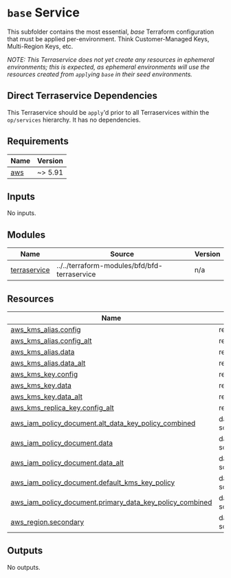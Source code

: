 # `base` Service

This subfolder contains the most essential, _base_ Terraform configuration that must be applied per-environment. Think Customer-Managed Keys, Multi-Region Keys, etc.

_NOTE: This Terraservice does not yet create any resources in ephemeral environments; this is expected, as ephemeral environments will use the resources created from `apply`ing `base` in their seed environments._

## Direct Terraservice Dependencies

This Terraservice should be `apply`'d prior to all Terraservices within the `op/services` hierarchy. It has no dependencies.

<!-- BEGIN_TF_DOCS -->
<!--WARNING: GENERATED CONTENT with terraform-docs, e.g.
     'terraform-docs --config "$(git rev-parse --show-toplevel)/.terraform-docs.yml" .'
     Manually updating sections between TF_DOCS tags may be overwritten.
     See https://terraform-docs.io/user-guide/configuration/ for more information.
-->
## Requirements

| Name | Version |
|------|---------|
| <a name="requirement_aws"></a> [aws](#requirement\_aws) | ~> 5.91 |

<!--WARNING: GENERATED CONTENT with terraform-docs, e.g.
     'terraform-docs --config "$(git rev-parse --show-toplevel)/.terraform-docs.yml" .'
     Manually updating sections between TF_DOCS tags may be overwritten.
     See https://terraform-docs.io/user-guide/configuration/ for more information.
-->
## Inputs

No inputs.

<!--WARNING: GENERATED CONTENT with terraform-docs, e.g.
     'terraform-docs --config "$(git rev-parse --show-toplevel)/.terraform-docs.yml" .'
     Manually updating sections between TF_DOCS tags may be overwritten.
     See https://terraform-docs.io/user-guide/configuration/ for more information.
-->
## Modules

| Name | Source | Version |
|------|--------|---------|
| <a name="module_terraservice"></a> [terraservice](#module\_terraservice) | ../../terraform-modules/bfd/bfd-terraservice | n/a |

<!--WARNING: GENERATED CONTENT with terraform-docs, e.g.
     'terraform-docs --config "$(git rev-parse --show-toplevel)/.terraform-docs.yml" .'
     Manually updating sections between TF_DOCS tags may be overwritten.
     See https://terraform-docs.io/user-guide/configuration/ for more information.
-->
## Resources

| Name | Type |
|------|------|
| [aws_kms_alias.config](https://registry.terraform.io/providers/hashicorp/aws/latest/docs/resources/kms_alias) | resource |
| [aws_kms_alias.config_alt](https://registry.terraform.io/providers/hashicorp/aws/latest/docs/resources/kms_alias) | resource |
| [aws_kms_alias.data](https://registry.terraform.io/providers/hashicorp/aws/latest/docs/resources/kms_alias) | resource |
| [aws_kms_alias.data_alt](https://registry.terraform.io/providers/hashicorp/aws/latest/docs/resources/kms_alias) | resource |
| [aws_kms_key.config](https://registry.terraform.io/providers/hashicorp/aws/latest/docs/resources/kms_key) | resource |
| [aws_kms_key.data](https://registry.terraform.io/providers/hashicorp/aws/latest/docs/resources/kms_key) | resource |
| [aws_kms_key.data_alt](https://registry.terraform.io/providers/hashicorp/aws/latest/docs/resources/kms_key) | resource |
| [aws_kms_replica_key.config_alt](https://registry.terraform.io/providers/hashicorp/aws/latest/docs/resources/kms_replica_key) | resource |
| [aws_iam_policy_document.alt_data_key_policy_combined](https://registry.terraform.io/providers/hashicorp/aws/latest/docs/data-sources/iam_policy_document) | data source |
| [aws_iam_policy_document.data](https://registry.terraform.io/providers/hashicorp/aws/latest/docs/data-sources/iam_policy_document) | data source |
| [aws_iam_policy_document.data_alt](https://registry.terraform.io/providers/hashicorp/aws/latest/docs/data-sources/iam_policy_document) | data source |
| [aws_iam_policy_document.default_kms_key_policy](https://registry.terraform.io/providers/hashicorp/aws/latest/docs/data-sources/iam_policy_document) | data source |
| [aws_iam_policy_document.primary_data_key_policy_combined](https://registry.terraform.io/providers/hashicorp/aws/latest/docs/data-sources/iam_policy_document) | data source |
| [aws_region.secondary](https://registry.terraform.io/providers/hashicorp/aws/latest/docs/data-sources/region) | data source |

<!--WARNING: GENERATED CONTENT with terraform-docs, e.g.
     'terraform-docs --config "$(git rev-parse --show-toplevel)/.terraform-docs.yml" .'
     Manually updating sections between TF_DOCS tags may be overwritten.
     See https://terraform-docs.io/user-guide/configuration/ for more information.
-->
## Outputs

No outputs.
<!-- END_TF_DOCS -->